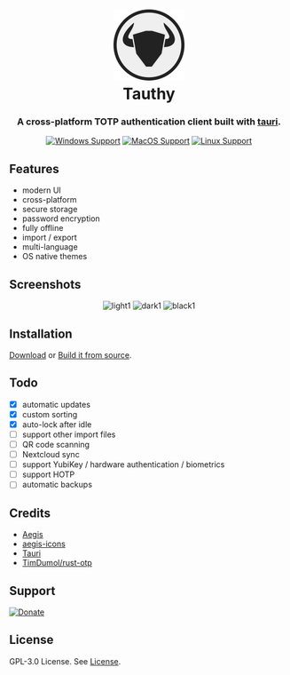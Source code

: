 <h1 align="center">
  <img src="./assets/app-icons/icon-round-bordered.png" alt="Tauthy" width="128" />
  <br>
  <div>Tauthy</div>
</h1>

<h3 align="center">
A cross-platform TOTP authentication client built with <a href="https://github.com/tauri-apps/tauri">tauri</a>.
</h3>

<div align="center">
  
[![Windows Support](https://img.shields.io/badge/Windows-0078D6?style=flat&logo=windows&logoColor=white)](https://github.com/pwltr/tauthy/releases/latest)
[![MacOS Support](https://img.shields.io/badge/MacOS-adb8c5?style=flat&logo=macos&logoColor=white)](https://github.com/pwltr/tauthy/releases/latest)
[![Linux Support](https://img.shields.io/badge/Linux-1793D1?style=flat&logo=linux&logoColor=white)](https://github.com/pwltr/tauthy/releases/latest)

</div>

## Features

- modern UI
- cross-platform
- secure storage
- password encryption
- fully offline
- import / export
- multi-language
- OS native themes

## Screenshots

<div align="center">
  <img src="./screenshots/light1.png" alt="light1" width="32%" />
  <img src="./screenshots/dark1.png" alt="dark1" width="31.9%" />
  <img src="./screenshots/black1.png" alt="black1" width="32%" />
</div>

## Installation

[Download](https://github.com/pwltr/tauthy/releases/latest) or [Build it from source](./Build.md).

## Todo

- [x] automatic updates
- [x] custom sorting
- [x] auto-lock after idle
- [ ] support other import files
- [ ] QR code scanning
- [ ] Nextcloud sync
- [ ] support YubiKey / hardware authentication / biometrics
- [ ] support HOTP
- [ ] automatic backups

## Credits

- [Aegis](https://github.com/beemdevelopment/Aegis)
- [aegis-icons](https://github.com/aegis-icons/aegis-icons)
- [Tauri](https://tauri.studio)
- [TimDumol/rust-otp](https://github.com/TimDumol/rust-otp)

## Support

[![Donate](https://img.shields.io/badge/donate-buy%20me%20a%20coffee-orange)](https://www.buymeacoffee.com/pwltr)

## License

GPL-3.0 License. See [License](./LICENSE).

